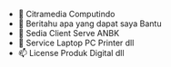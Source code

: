 - 👋 Citramedia Computindo
- 👀 Beritahu apa yang dapat saya Bantu
- 🌱 Sedia Client Serve ANBK 
- 💞️ Service Laptop PC Printer dll
- 📫 License Produk Digital dll

<!---
cmcmedia79/cmcmedia79 is a ✨ special ✨ repository because its `README.md` (this file) appears on your GitHub profile.
You can click the Preview link to take a look at your changes.
--->
